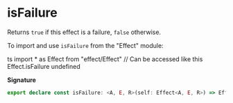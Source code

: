 # isFailure

Returns `true` if this effect is a failure, `false` otherwise.

To import and use `isFailure` from the "Effect" module:

ts
import \* as Effect from "effect/Effect"
// Can be accessed like this
Effect.isFailure
undefined

**Signature**

```ts
export declare const isFailure: <A, E, R>(self: Effect<A, E, R>) => Effect<boolean, never, R>
```
